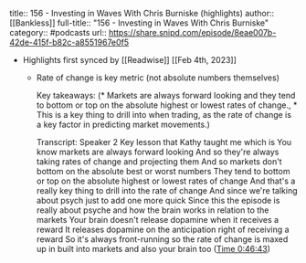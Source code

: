 title:: 156 - Investing in Waves With Chris Burniske (highlights)
author:: [[Bankless]]
full-title:: "156 - Investing in Waves With Chris Burniske"
category:: #podcasts
url:: https://share.snipd.com/episode/8eae007b-42de-415f-b82c-a8551967e0f5

- Highlights first synced by [[Readwise]] [[Feb 4th, 2023]]
	- Rate of change is key metric (not absolute numbers themselves)
	  
	  Key takeaways:
	  (* Markets are always forward looking and they tend to bottom or top on the absolute highest or lowest rates of change., * This is a key thing to drill into when trading, as the rate of change is a key factor in predicting market movements.)
	  
	  Transcript:
	  Speaker 2
	  Key lesson that Kathy taught me which is You know markets are always forward looking And so they're always taking rates of change and projecting them And so markets don't bottom on the absolute best or worst numbers They tend to bottom or top on the absolute highest or lowest rates of change And that's a really key thing to drill into the rate of change And since we're talking about psych just to add one more quick Since this the episode is really about psyche and how the brain works in relation to the markets Your brain doesn't release dopamine when it receives a reward It releases dopamine on the anticipation right of receiving a reward So it's always front-running so the rate of change is maxed up in built into markets and also your brain too ([Time 0:46:43](https://share.snipd.com/snip/0f04ae51-e835-4263-9a8f-d0a42be26700))